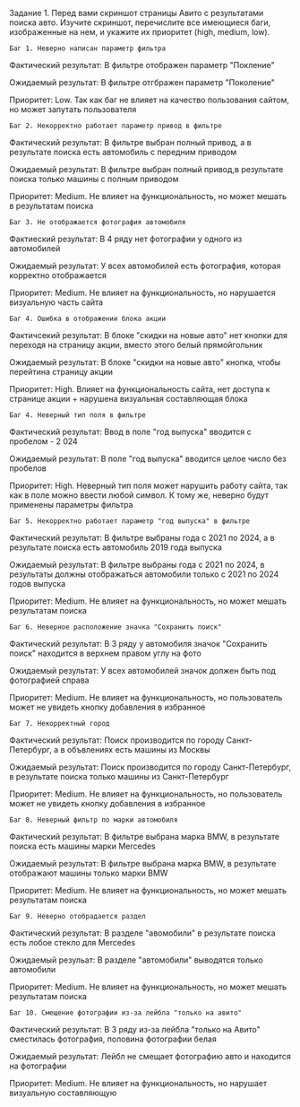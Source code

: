 Задание 1. Перед вами скриншот страницы Авито с результатами поиска авто. Изучите скриншот, перечислите все имеющиеся баги, изображенные на нем, и укажите их приоритет (high, medium, low).

    Баг 1. Неверно написан параметр фильтра 

Фактический результат: В фильтре отображен параметр "Покление"

Ожидаемый результат: В фильтре отгбражен параметр "Поколение"

Приоритет: Low. Так как баг не влияет на качество пользования сайтом, но может запутать пользователя

    Баг 2. Некорректно работает параметр привод в фильтре 

Фактический результат: В фильтре выбран полный привод, а в результате поиска есть автомобиль с передним приводом

Ожидаемый результат: В фильтре выбран полный привод,в результате поиска только машины с полным приводом

Приоритет: Medium. Не влияет на функциональность, но может мешать в результатам поиска

    Баг 3. Не отображается фотография автомобиля

Фактиеский результат: В 4 ряду нет фотографии у одного из автомобилей

Ожидаемый результат: У всех автомобилей есть фотография, которая корректно отображается

Приоритет: Medium. Не влияет на функциональность, но нарушается визуальную часть сайта

    Баг 4. Ошибка в отображении блока акции 

Фактичсекий результат: В блоке "скидки на новые авто" нет кнопки для переходя на страницу акции, вместо этого белый прямойгольник

Ожидаемый результат: В блоке "скидки на новые авто" кнопка, чтобы перейтина страницу акции 

Приоритет: High. Влияет на функциональность сайта, нет доступа к странице акции + нарушена визуальная составляющая блока

    Баг 4. Неверный тип поля в фильтре
Фактический результат: Ввод в поле "год выпуска" вводится с пробелом - 2 024

Ожидаемый результат: В поле "год выпуска" вводится целое число без пробелов 

Приоритет: High. Неверный тип поля может нарушить работу сайта, так как в поле можно ввести любой символ. К тому же, неверно будут применены параметры фильтра

    Баг 5. Некорректно работает параметр "год выпуска" в фильтре 

Фактический результат: В фильтре выбраны года с 2021 по 2024, а в результате поиска есть автомобиль 2019 года выпуска

Ожидаемый результат: В фильтре выбраны года с 2021 по 2024, в результаты должны отображаться автомобили только с 2021 по 2024 годов выпуска

Приоритет: Medium. Не влияет на функциональность, но может мешать результатам поиска


    Баг 6. Неверное расположение значка "Сохранить поиск"

Фактический результат: В 3 ряду у автомобиля значок "Сохранить поиск" находится в верхнем правом углу на фото

Ожидаемый результат: У всех автомобилей значок должен быть под фотографией справа

Приоритет: Medium. Не влияет на функциональность, но пользователь может не увидеть кнопку добавления в избранное

    Баг 7. Некорректный город

Фактический результат: Поиск производится по городу Санкт-Петербург, а в объвлениях есть машины из Москвы

Ожидаемый результат:  Поиск производится по городу Санкт-Петербург, в результате поиска только машины из Санкт-Петербург

Приоритет: Medium. Не влияет на функциональность, но пользователь может не увидеть кнопку добавления в избранное

    Баг 8. Неверный фильтр по марки автомобиля

Фактический результат: В фильтре выбрана марка BMW, в результате поиска есть машины марки Mercedes

Ожидаемый результат: В фильтре выбрана марка BMW, в результате отображают машины только марки BMW

Приоритет: Medium. Не влияет на функциональность, но может мешать результатам поиска

    Баг 9. Неверно отобрадается раздел 

Фактический результат: В разделе "авомобили" в результате поиска есть лобое стекло для Mercedes

Ожидаемый резульат: В разделе "автомобили" выводятся только автомобили

Приоритет: Medium. Не влияет на функциональность, но может мешать результатам поиска

    Баг 10. Смещение фотографии из-за лейбла "только на авито"

Фактический результат: В 3 ряду из-за лейбла "только на Авито" сместилась фотография, половина фотографии белая

Ожидаемый результат: Лейбл не смещает фотографию авто и находится на фотографии

Приоритет: Medium. Не влияет на функциональность, но нарушает визуальную составляющую




